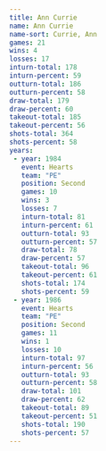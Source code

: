 ```yaml
---
title: Ann Currie
name: Ann Currie
name-sort: Currie, Ann
games: 21
wins: 4
losses: 17
inturn-total: 178
inturn-percent: 59
outturn-total: 186
outturn-percent: 58
draw-total: 179
draw-percent: 60
takeout-total: 185
takeout-percent: 56
shots-total: 364
shots-percent: 58
years:
 - year: 1984
   event: Hearts
   team: "PE"
   position: Second
   games: 10
   wins: 3
   losses: 7
   inturn-total: 81
   inturn-percent: 61
   outturn-total: 93
   outturn-percent: 57
   draw-total: 78
   draw-percent: 57
   takeout-total: 96
   takeout-percent: 61
   shots-total: 174
   shots-percent: 59
 - year: 1986
   event: Hearts
   team: "PE"
   position: Second
   games: 11
   wins: 1
   losses: 10
   inturn-total: 97
   inturn-percent: 56
   outturn-total: 93
   outturn-percent: 58
   draw-total: 101
   draw-percent: 62
   takeout-total: 89
   takeout-percent: 51
   shots-total: 190
   shots-percent: 57
---
```

